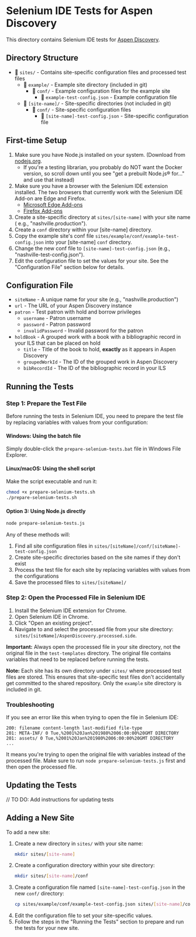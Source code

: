 # Selenium IDE Tests for Aspen Discovery

This directory contains Selenium IDE tests for [Aspen Discovery](https://github.com/Aspen-Discovery/aspen-discovery).

## Directory Structure

- 📁 `sites/` - Contains site-specific configuration files and processed test files
   - 📁 `example/` - Example site directory (included in git)
      - 📁 `conf/` - Example configuration files for the example site
         - 📄 `example-test-config.json` - Example configuration file
   - 📁 `[site-name]/` - Site-specific directories (not included in git)
      - 📁 `conf/` - Site-specific configuration files
         - 📄 `[site-name]-test-config.json` - Site-specific configuration file

## First-time Setup

1. Make sure you have Node.js installed on your system. (Download from [nodejs.org](https://nodejs.org/en/download).
    - If you're a testing librarian, you probably do NOT want the Docker version, so scroll down until you see "get a prebuilt Node.js® for..." and use that instead)
2. Make sure you have a browser with the Selenium IDE extension installed. The two browsers that currently work with the Selenium IDE Add-on are Edge and Firefox. 
    - [Microsoft Edge Add-ons](https://microsoftedge.microsoft.com/addons/detail/selenium-ide/ajdpfmkffanmkhejnopjppegokpogffp)
    - [Firefox Add-ons](https://addons.mozilla.org/en-US/firefox/addon/selenium-ide/)
3. Create a site-specific directory at `sites/[site-name]` with your site name (
   e.g., "nashville.production").
4. Create a `conf` directory within your [site-name] directory.
5. Copy the example site's conf file
   `sites/example/conf/example-test-config.json` into your [site-name] `conf`
   directory.
6. Change the new conf file to `[site-name]-test-config.json` (e.g., "nashville-test-config.json").
7. Edit the configuration file to set the values for your site. See the "Configuration File" section below for details.

## Configuration File

- `siteName` - A unique name for your site (e.g., "nashville.production")
- `url` - The URL of your Aspen Discovery instance
- `patron` - Test patron with hold and borrow privileges
  - `username` - Patron username
  - `password` - Patron password
  - `invalidPassword` - Invalid password for the patron
- `holdBook` - A grouped work with a book with a bibliographic record in your ILS that can be placed on hold
    - `title` - Title of the book to hold, **exactly** as it appears in Aspen Discovery
    - `groupedWorkId` - The ID of the grouped work in Aspen Discovery
    - `bibRecordId` - The ID of the bibliographic record in your ILS

## Running the Tests

### Step 1: Prepare the Test File

Before running the tests in Selenium IDE, you need to prepare the test file by replacing variables with values from your configuration:

#### Windows: Using the batch file

Simply double-click the `prepare-selenium-tests.bat` file in Windows File Explorer.

#### Linux/macOS: Using the shell script

Make the script executable and run it:

```bash
chmod +x prepare-selenium-tests.sh
./prepare-selenium-tests.sh
```

#### Option 3: Using Node.js directly

```bash
node prepare-selenium-tests.js
```

Any of these methods will:

1. Find all site configuration files in `sites/[siteName]/conf/[siteName]-test-config.json`
2. Create site-specific directories based on the site names if they don't exist
3. Process the test file for each site by replacing variables with values from the configurations
4. Save the processed files to `sites/[siteName]/`

### Step 2: Open the Processed File in Selenium IDE

1. Install the Selenium IDE extension for Chrome.
2. Open Selenium IDE in Chrome.
3. Click "Open an existing project".
4. Navigate to and select the processed file from your site directory:
   `sites/[siteName]/AspenDiscovery.processed.side`.

**Important:** Always open the processed file in your site directory, not the original file in the `test-templates` directory. The original file contains variables that need to be replaced before running the tests.

**Note:** Each site has its own directory under `sites/` where processed test files are stored. This ensures that site-specific test files don't accidentally get committed to the shared repository. Only the `example` site directory is included in git.

### Troubleshooting

If you see an error like this when trying to open the file in Selenium IDE:

```
200: filename content-length last-modified file-type
201: META-INF/ 0 Tue,%2001%20Jan%201980%2006:00:00%20GMT DIRECTORY
201: assets/ 0 Tue,%2001%20Jan%201980%2006:00:00%20GMT DIRECTORY
...
```

It means you're trying to open the original file with variables instead of the processed file. Make sure to run `node prepare-selenium-tests.js` first and then open the processed file.

## Updating the Tests

// TO DO: Add instructions for updating tests

## Adding a New Site

To add a new site:

1. Create a new directory in `sites/` with your site name:
   ```bash
   mkdir sites/[site-name]
   ```
2. Create a configuration directory within your site directory:
   ```bash
   mkdir sites/[site-name]/conf
   ```
3. Create a configuration file named `[site-name]-test-config.json` in the new `conf/` directory:
   ```bash
   cp sites/example/conf/example-test-config.json sites/[site-name]/conf/[site-name]-test-config.json
   ```
3. Edit the configuration file to set your site-specific values.
4. Follow the steps in the "Running the Tests" section to prepare and run the tests for your new site.
